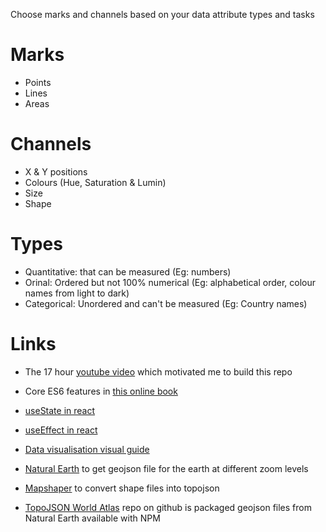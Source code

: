 Choose marks and channels based on your data attribute types and tasks

# Marks

- Points
- Lines
- Areas

# Channels

- X & Y positions
- Colours (Hue, Saturation & Lumin)
- Size
- Shape

# Types

- Quantitative: that can be measured (Eg: numbers)
- Orinal: Ordered but not 100% numerical (Eg: alphabetical order, colour names from light to dark)
- Categorical: Unordered and can't be measured (Eg: Country names)

# Links

- The 17 hour [youtube video](https://www.youtube.com/watch?v=2LhoCfjm8R4&ab_channel=freeCodeCamp.org) which motivated me to build this repo

- Core ES6 features in [this online book](https://exploringjs.com/es6/index.html#toc_ch_core-features)
- [useState in react](https://youtu.be/O6P86uwfdR0)
- [useEffect in react](https://youtu.be/0ZJgIjIuY7U)

- [Data visualisation visual guide](https://sunlightfoundation.com/2014/03/12/datavizguide/)
- [Natural Earth](https://www.naturalearthdata.com/) to get geojson file for the earth at different zoom levels
- [Mapshaper](https://mapshaper.org) to convert shape files into topojson
- [TopoJSON World Atlas](https://github.com/topojson/world-atlas) repo on github is packaged geojson files from Natural Earth available with NPM
